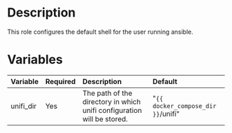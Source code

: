 # Description

This role configures the default shell for the user running ansible.

# Variables

| Variable  | Required | Description                                                            | Default                            |
|:----------|:---------|:-----------------------------------------------------------------------|:-----------------------------------|
| unifi_dir | Yes      | The path of the directory in which unifi configuration will be stored. | "`{{ docker_compose_dir }}`/unifi" | 
